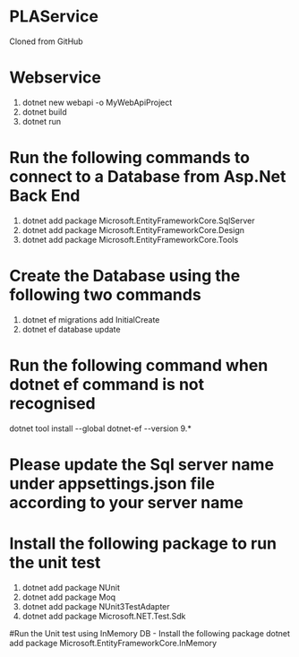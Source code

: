 # PLAService
Cloned from GitHub

# Webservice
1. dotnet new webapi -o MyWebApiProject
2. dotnet build
3. dotnet run

# Run the following commands to connect to a Database from Asp.Net Back End
1. dotnet add package Microsoft.EntityFrameworkCore.SqlServer
2. dotnet add package Microsoft.EntityFrameworkCore.Design
3. dotnet add package Microsoft.EntityFrameworkCore.Tools

# Create the Database using the following two commands
1. dotnet ef migrations add InitialCreate
2. dotnet ef database update
# Run the following command when dotnet ef command is not recognised
dotnet tool install --global dotnet-ef --version 9.*

# Please update the Sql server name under appsettings.json file according to your server name 

# Install the following package to run the unit test 
1. dotnet add package NUnit
2. dotnet add package Moq
3. dotnet add package NUnit3TestAdapter
4. dotnet add package Microsoft.NET.Test.Sdk

#Run the Unit test using InMemory DB - Install the following package
dotnet add package Microsoft.EntityFrameworkCore.InMemory
